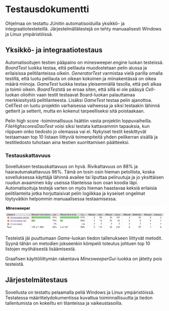 # Testausdokumentti

Ohjelmaa on testattu JUnitin automatisoiduilla yksikkö- ja integraatiotesteteillä. Järjestelmällätestejä on tehty manuaalisesti Windows ja Linux ympäristöissä.

## Yksikkö- ja integraatiotestaus

Automatisoitujen testien pääpaino on minesweeper.engine luokan testeissä. *BoardTest* luokka testaa, että pelilauta muodostetaan pelin alussa ja erilaisissa pelitilanteissa oikein. *GeneratorTest* varmistaa vielä parilla omalla testillä, että luotu pelilauta on oikean kokoinen ja miinakentässä on oikea määrä miinoja. *GameTest* luokka testaa yleisemmällä tasolla, että peli alkaa ja toimii oikein. *BoardTest*stä se eroaa siten, että sillä ei ole pääsyä *Cell*-luokan olioihin vaan testit testaavat Board-luokan palauttamaa merkkiesitystä pelitilanteesta. Lisäksi *GameTest* testaa pelin ajanottoa. CellTest on luotu projektin varhaisessa vaiheessa ja siksi testaakin lähinnä getterit ja setterit, mutta en kokenut tarpeelliseksi sitä poistaakaan.

Pelin high score -toiminnallisuus lisättiin vasta projektin loppuvaiheilla. *FileHighscoresDaoTest* voisi siksi testata kattavammin tapauksia, kun riippuen onko tiedosto jo olemassa vai ei. Nykyiset testit keskittyvät testaamaan top 10 listaan liittyviä toimenpiteitä yhden pelikerran sisällä ja testitiedosto tuhotaan aina testien suorittamisen päätteeksi.

### Testauskattavuus

Sovelluksen testauskattavuus on hyvä. Rivikattavuus on 88% ja haarautumakattavuus 96%. Tämä on tosin osin hieman petollista, koska sovelluksessa käyttäjä lähinnä availee tai liputtaa peliruutuja ja jo yksittäisen ruudun avaaminen käy useissa tilanteissa ison osan koodia läpi. Automatisoituja testejä varten on myös hieman haastavaa keksiä erilaisia pelitilanteita jotka horjuttaisivat pelin logiikkaa ja kyseiset ongelmat löytyvätkin helpommin manuaalisessa testaamisessa.

![testikattavuus](/dokumentaatio/testiraportti.jpg)

Testeistä jäi puuttumaan *Game*-luokan tiedon tallenukseen liittyvät metodit. Syynä tähän on metodien jokseenkin kömpelö toteutus johtuen top 10 listojen myöhäisestä lisäämisestä.

Graafisen käyttöliittymän rakentava *MinesweeperGui*-luokka on jätetty pois testeistä.


## Järjestelmätestaus

Sovellusta on testattu pelaamalla peliä Windows ja Linux ympäristöissä. Testatessa määrittelydokumentissa kuvattua toiminnallisuutta ja tiedon tallentumista on kokeiltu eri tilanteissa ja vaikeustasoilla.


